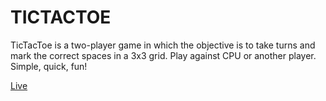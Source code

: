 # TICTACTOE

TicTacToe is a two-player game in which the objective is to take turns and mark the correct spaces in a 3x3 grid. Play against CPU or another player. Simple, quick, fun!

[Live](https://tic-tac-toe-simple-js.netlify.app/)